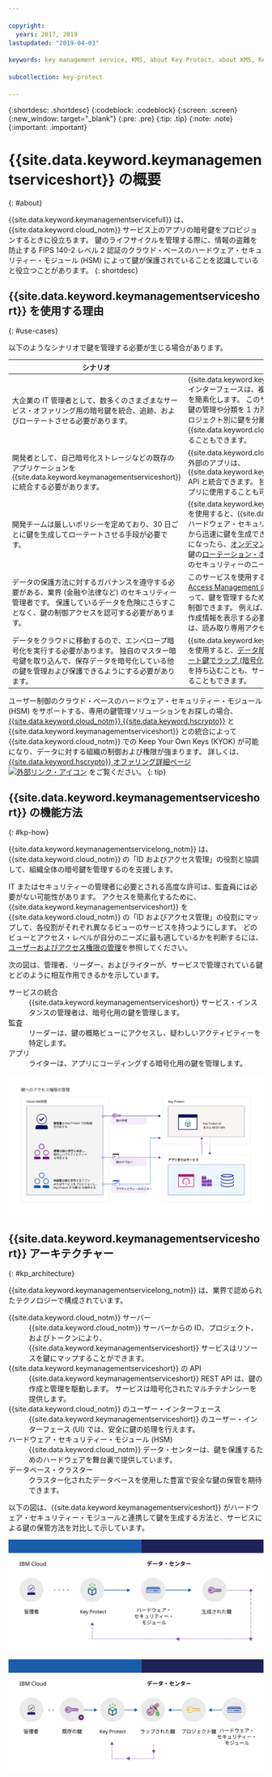 ```yaml
---

copyright:
  years: 2017, 2019
lastupdated: "2019-04-03"

keywords: key management service, KMS, about Key Protect, about KMS, Key Protect use cases, KMS use cases

subcollection: key-protect

---
```


{:shortdesc: .shortdesc}
{:codeblock: .codeblock}
{:screen: .screen}
{:new_window: target="_blank"}
{:pre: .pre}
{:tip: .tip}
{:note: .note}
{:important: .important}

# {{site.data.keyword.keymanagementserviceshort}} の概要
{: #about}

{{site.data.keyword.keymanagementservicefull}} は、{{site.data.keyword.cloud_notm}} サービス上のアプリの暗号鍵をプロビジョンするときに役立ちます。 鍵のライフサイクルを管理する際に、情報の盗難を防止する FIPS 140-2 レベル 2 認証のクラウド・ベースのハードウェア・セキュリティー・モジュール (HSM) によって鍵が保護されていることを認識していると役立つことがあります。
{: shortdesc}

## {{site.data.keyword.keymanagementserviceshort}} を使用する理由
{: #use-cases}

以下のようなシナリオで鍵を管理する必要が生じる場合があります。

| シナリオ | 理由 |
| --- | ---- |
| 大企業の IT 管理者として、数多くのさまざまなサービス・オファリング用の暗号鍵を統合、追跡、およびローテートさせる必要があります。 | {{site.data.keyword.keymanagementserviceshort}} インターフェースは、複数の暗号化サービスの管理を簡素化します。 このサービスを使用すると、暗号鍵の管理や分類を 1 カ所で集中的に行うことも、プロジェクト別に鍵を分離して別々の {{site.data.keyword.cloud_notm}} スペースに格納することもできます。 |
| 開発者として、自己暗号化ストレージなどの既存のアプリケーションを {{site.data.keyword.keymanagementserviceshort}} に統合する必要があります。 | {{site.data.keyword.cloud_notm}} 上、またはその外部のアプリは、{{site.data.keyword.keymanagementserviceshort}} API と統合できます。 独自の既存の鍵をご使用のアプリに使用することも可能です。 |
| 開発チームは厳しいポリシーを定めており、30 日ごとに鍵を生成してローテートさせる手段が必要です。 | {{site.data.keyword.keymanagementserviceshort}} を使用すると、{{site.data.keyword.cloud_notm}} ハードウェア・セキュリティー・モジュール (HSM) から迅速に鍵を生成できます。 鍵を置き換えるときになったら、[オンデマンドでの鍵のローテート](/docs/services/key-protect?topic=key-protect-rotate-keys)か、鍵の[ローテーション・ポリシーの設定](/docs/services/key-protect?topic=key-protect-set-rotation-policy)をして、現在のセキュリティーのニーズを満たすことができます。 |
| データの保護方法に対するガバナンスを遵守する必要がある、業界 (金融や法律など) のセキュリティー管理者です。 保護しているデータを危険にさらすことなく、鍵の制御アクセスを認可する必要があります。 | このサービスを使用すると、[異なる Identity and Access Management の役割を割り当てる](/docs/services/key-protect?topic=key-protect-manage-access#roles)ことによって、鍵を管理するためのユーザーのアクセス権限を制御できます。 例えば、鍵の素材を表示せずに鍵の作成情報を表示する必要があるユーザーに対しては、読み取り専用アクセス権限を付与できます。 |
| データをクラウドに移動するので、エンベロープ暗号化を実行する必要があります。 独自のマスター暗号鍵を取り込んで、保存データを暗号化している他の鍵を管理および保護できるようにする必要があります。 | {{site.data.keyword.keymanagementserviceshort}} を使用すると、[データ暗号鍵を非常にセキュアなルート鍵でラップ (暗号化) できます](/docs/services/key-protect?topic=key-protect-envelope-encryption)。 独自のルート鍵を持ち込むことも、サービス内でルート鍵を作成することもできます。|

ユーザー制御のクラウド・ベースのハードウェア・セキュリティー・モジュール (HSM) をサポートする、専用の鍵管理ソリューションをお探しの場合、 [{{site.data.keyword.cloud_notm}} {{site.data.keyword.hscrypto}}](/docs/services/hs-crypto?topic=hs-crypto-get-started) と {{site.data.keyword.keymanagementserviceshort}} との統合によって {{site.data.keyword.cloud_notm}} での Keep Your Own Keys (KYOK) が可能になり、データに対する組織の制御および権限が強まります。 詳しくは、[{{site.data.keyword.hscrypto}} オファリング詳細ページ ![外部リンク・アイコン](../../icons/launch-glyph.svg "外部リンク・アイコン")](https://{DomainName}/catalog/services/hyper-protect-crypto-services) をご覧ください。
{: tip}

## {{site.data.keyword.keymanagementserviceshort}} の機能方法
{: #kp-how}

{{site.data.keyword.keymanagementservicelong_notm}} は、{{site.data.keyword.cloud_notm}} の「ID およびアクセス管理」の役割と協調して、組織全体の暗号鍵を管理するのを支援します。

IT またはセキュリティーの管理者に必要とされる高度な許可は、監査員には必要がない可能性があります。 アクセスを簡素化するために、{{site.data.keyword.keymanagementserviceshort}} を {{site.data.keyword.cloud_notm}} の「ID およびアクセス管理」の役割にマップして、各役割がそれぞれ異なるビューのサービスを持つようにします。 どのビューとアクセス・レベルが自分のニーズに最も適しているかを判断するには、[ユーザーおよびアクセス権限の管理](/docs/services/key-protect?topic=key-protect-manage-access#roles)を参照してください。

次の図は、管理者、リーダー、およびライターが、サービスで管理されている鍵とどのように相互作用できるかを示しています。

<dl>
  <dt>サービスの統合</dt>
    <dd>{{site.data.keyword.keymanagementserviceshort}} サービス・インスタンスの管理者は、暗号化用の鍵を管理します。</dd>
  <dt>監査</dt>
    <dd>リーダーは、鍵の概略ビューにアクセスし、疑わしいアクティビティーを特定します。</dd>
  <dt>アプリ</dt>
    <dd>ライターは、アプリにコーディングする暗号化用の鍵を管理します。</dd>
</dl>

![この図では、前述の定義リストで説明したコンポーネントと同じコンポーネントを示しています。](images/keys-use-cases_min.svg)

## {{site.data.keyword.keymanagementserviceshort}} アーキテクチャー
{: #kp_architecture}

{{site.data.keyword.keymanagementservicelong_notm}} は、業界で認められたテクノロジーで構成されています。

<dl>
  <dt>{{site.data.keyword.cloud_notm}} サーバー</dt>
    <dd>{{site.data.keyword.cloud_notm}} サーバーからの ID、プロジェクト、およびトークンにより、{{site.data.keyword.keymanagementserviceshort}} サービスはリソースを鍵にマップすることができます。</dd>
  <dt>{{site.data.keyword.keymanagementserviceshort}} の API</dt>
    <dd>{{site.data.keyword.keymanagementserviceshort}} REST API は、鍵の作成と管理を駆動します。 サービスは暗号化されたマルチテナンシーを提供します。</dd>
  <dt>{{site.data.keyword.cloud_notm}} のユーザー・インターフェース</dt>
    <dd>{{site.data.keyword.keymanagementserviceshort}} のユーザー・インターフェース (UI) では、安全に鍵の処理を行えます。</dd>
  <dt>ハードウェア・セキュリティー・モジュール (HSM)</dt>
    <dd>{{site.data.keyword.cloud_notm}} データ・センターは、鍵を保護するためのハードウェアを舞台裏で提供しています。</dd>
  <dt>データベース・クラスター</dt>
    <dd>クラスター化されたデータベースを使用した豊富で安全な鍵の保管を期待できます。</dd>
</dl>

以下の図は、{{site.data.keyword.keymanagementserviceshort}} がハードウェア・セキュリティー・モジュールと連携して鍵を生成する方法と、サービスによる鍵の保管方法を対比して示しています。

![この図では、鍵の生成方法を示しています。](images/generated-key_min.svg)

![この図では、既存の鍵の保管方法を示しています。](images/stored-key_min.svg)
